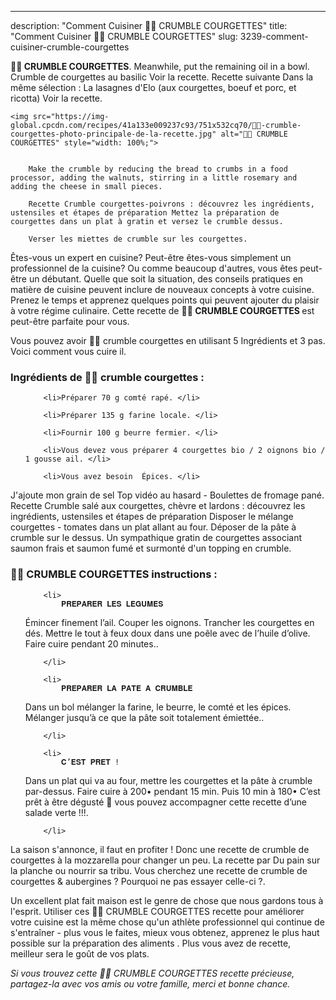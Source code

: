 ---
description: "Comment Cuisiner 🥒🍴 CRUMBLE COURGETTES"
title: "Comment Cuisiner 🥒🍴 CRUMBLE COURGETTES"
slug: 3239-comment-cuisiner-crumble-courgettes

<p>
	<strong>🥒🍴 CRUMBLE COURGETTES</strong>. 
	Meanwhile, put the remaining oil in a bowl. Crumble de courgettes au basilic Voir la recette. Recette suivante Dans la même sélection : La lasagnes d&#39;Elo (aux courgettes, boeuf et porc, et ricotta) Voir la recette.
</p>
<p>
	
	<img src="https://img-global.cpcdn.com/recipes/41a133e009237c93/751x532cq70/🥒🍴-crumble-courgettes-photo-principale-de-la-recette.jpg" alt="🥒🍴 CRUMBLE COURGETTES" style="width: 100%;">
	
	
		Make the crumble by reducing the bread to crumbs in a food processor, adding the walnuts, stirring in a little rosemary and adding the cheese in small pieces.
	
		Recette Crumble courgettes-poivrons : découvrez les ingrédients, ustensiles et étapes de préparation Mettez la préparation de courgettes dans un plat à gratin et versez le crumble dessus.
	
		Verser les miettes de crumble sur les courgettes.
	
</p>

Êtes-vous un expert en cuisine? Peut-être êtes-vous simplement un professionnel de la cuisine? Ou comme beaucoup d'autres, vous êtes peut-être un débutant. Quelle que soit la situation, des conseils pratiques en matière de cuisine peuvent inclure de nouveaux concepts à votre cuisine. Prenez le temps et apprenez quelques points qui peuvent ajouter du plaisir à votre régime culinaire. Cette recette de <strong> 🥒🍴 CRUMBLE COURGETTES </strong> est peut-être parfaite pour vous.

<!--inarticleads1-->

Vous pouvez avoir 🥒🍴 crumble courgettes en utilisant 5 Ingrédients et 3 pas. Voici comment vous cuire il.

<h3>Ingrédients de 🥒🍴 crumble courgettes :</h3>

<ol>
	
		<li>Préparer 70 g comté rapé. </li>
	
		<li>Préparer 135 g farine locale. </li>
	
		<li>Fournir 100 g beurre fermier. </li>
	
		<li>Vous devez vous préparer 4 courgettes bio / 2 oignons bio / 1 gousse ail. </li>
	
		<li>Vous avez besoin  Épices. </li>
	
</ol>

J&#39;ajoute mon grain de sel Top vidéo au hasard - Boulettes de fromage pané. Recette Crumble salé aux courgettes, chèvre et lardons : découvrez les ingrédients, ustensiles et étapes de préparation Disposer le mélange courgettes - tomates dans un plat allant au four. Déposer de la pâte à crumble sur le dessus. Un sympathique gratin de courgettes associant saumon frais et saumon fumé et surmonté d&#39;un topping en crumble. 

<!--inarticleads2-->

<h3>🥒🍴 CRUMBLE COURGETTES instructions :</h3>

<ol>
	
		<li>
			𝐏𝐑𝐄𝐏𝐀𝐑𝐄𝐑 𝐋𝐄𝐒 𝐋𝐄𝐆𝐔𝐌𝐄𝐒 
Émincer finement l’ail. Couper les oignons. Trancher les courgettes en dés. Mettre le tout à feux doux dans une poêle avec de l’huile d’olive. Faire cuire pendant 20 minutes..
			
			
		</li>
	
		<li>
			𝐏𝐑𝐄𝐏𝐀𝐑𝐄𝐑 𝐋𝐀 𝐏𝐀𝐓𝐄 𝐀 𝐂𝐑𝐔𝐌𝐁𝐋𝐄 
Dans un bol mélanger la farine, le beurre, le comté et les épices. Mélanger jusqu’à ce que la pâte soit totalement émiettée..
			
			
		</li>
	
		<li>
			𝐂’𝐄𝐒𝐓 𝐏𝐑𝐄𝐓 ! 
Dans un plat qui va au four, mettre les courgettes et la pâte à crumble par-dessus. Faire cuire à 200• pendant 15 min. Puis 10 min à 180• C’est prêt à être dégusté 🍴 vous pouvez accompagner cette recette d’une salade verte !!!.
			
			
		</li>
	
</ol>

La saison s&#39;annonce, il faut en profiter ! Donc une recette de crumble de courgettes à la mozzarella pour changer un peu. La recette par Du pain sur la planche ou nourrir sa tribu. Vous cherchez une recette de crumble de courgettes &amp; aubergines ? Pourquoi ne pas essayer celle-ci ?. 

<!--inarticleads1-->

<p>
Un excellent plat fait maison est le genre de chose que nous gardons tous à l'esprit. Utiliser ces 🥒🍴 CRUMBLE COURGETTES recette pour améliorer votre cuisine est la même chose qu'un athlète professionnel qui continue de s'entraîner - plus vous le faites, mieux vous obtenez, apprenez le plus haut possible sur la préparation des aliments . Plus vous avez de recette, meilleur sera le goût de vos plats.
</p>

<p>
<i>Si vous trouvez cette 🥒🍴 CRUMBLE COURGETTES recette précieuse, partagez-la avec vos amis ou votre famille, merci et bonne chance.</i>
</p>
